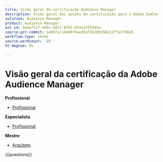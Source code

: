 ```yaml
---
title: Visão geral da certificação Audience Manager
description: Visão geral das opções de certificação para o Adobe Audience Manager
solution: Audience Manager
product: Audience Manager
exl-id: aeeef127-446c-4d22-8791-b93ea755545a
source-git-commit: a406fac14e66f8aed5ef3b288356e12ffa1f98a0
workflow-type: tm+mt
source-wordcount: '25'
ht-degree: 0%

---
```


# Visão geral da certificação da Adobe Audience Manager

**Profissional**

* [Profissional](/help/certifications/aam/aam-p-business.md) <!--AD0-E458-->

**Especialista**

* [Profissional](/help/certifications/aam/aam-e-business.md) <!--AD0-E457-->

**Mestre**

* [Arquiteto](/help/certifications/aam/aam-m-architect.md) <!--AD0-E454-->

{{questions}}

